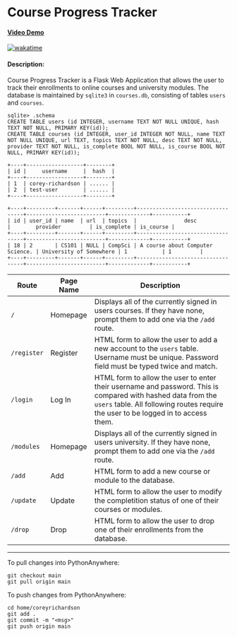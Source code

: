# Course Progress Tracker
#### [Video Demo](https://www.youtube.com/watch?v=7JPFLDDc1sU)

[![wakatime](https://wakatime.com/badge/user/55c30436-1509-4eb9-9f18-fa9b7c6060c4/project/e96b0cc0-0fd1-40dc-907e-82d0faf4550e.svg)](https://wakatime.com/badge/user/55c30436-1509-4eb9-9f18-fa9b7c6060c4/project/e96b0cc0-0fd1-40dc-907e-82d0faf4550e)

#### Description:

Course Progress Tracker is a Flask Web Application that allows the user to track their enrollments to online courses and university modules. The database is maintained by `sqlite3` in `courses.db`, consisting of tables `users` and `courses`.

```
sqlite> .schema
CREATE TABLE users (id INTEGER, username TEXT NOT NULL UNIQUE, hash TEXT NOT NULL, PRIMARY KEY(id));
CREATE TABLE courses (id INTEGER, user_id INTEGER NOT NULL, name TEXT NOT NULL UNIQUE, url TEXT, topics TEXT NOT NULL, desc TEXT NOT NULL, provider TEXT NOT NULL, is_complete BOOL NOT NULL, is_course BOOL NOT NULL, PRIMARY KEY(id));
```

```
+----+------------------+--------+
| id |     username     |  hash  |
+----+------------------+--------+
| 1  | corey-richardson | ...... |
| 2  | test-user        | ...... |
+----+------------------+--------+
```
```
+----+---------+-------+------+---------+----------------------------------+-------------------------+-------------+-----------+
| id | user_id | name  | url  | topics  |               desc               |        provider         | is_complete | is_course |
+----+---------+-------+------+---------+----------------------------------+-------------------------+-------------+-----------+
| 18 | 2       | CS101 | NULL | CompSci | A course about Computer Science. | University of Somewhere | 1           | 1         |
+----+---------+-------+------+---------+----------------------------------+-------------------------+-------------+-----------+
```

Route | Page Name | Description
---   | ---       | ---
`/`   | Homepage  | Displays all of the currently signed in users courses. If they have none, prompt them to add one via the `/add` route.
`/register` | Register | HTML form to allow the user to add a new account to the `users` table. Username must be unique. Password field must be typed twice and match.
`/login` | Log In | HTML form to allow the user to enter their username and password. This is compared with hashed data from the `users` table. All following routes require the user to be logged in to access them.
`/modules` | Homepage  | Displays all of the currently signed in users university. If they have none, prompt them to add one via the `/add` route.
`/add` | Add | HTML form to add a new course or module to the database.
`/update` | Update | HTML form to allow the user to modify the completition status of one of their courses or modules.
`/drop` | Drop | HTML form to allow the user to drop one of their enrollments from the database.

---

To pull changes into PythonAnywhere:
```
git checkout main
git pull origin main
```

To push changes from PythonAnywhere:
```
cd home/coreyrichardson
git add .
git commit -m "<msg>"
git push origin main
```
